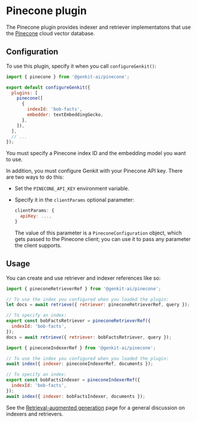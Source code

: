 # Pinecone plugin

The Pinecone plugin provides indexer and retriever implementatons that use the
[Pinecone](https://www.pinecone.io/) cloud vector database.

## Configuration

To use this plugin, specify it when you call `configureGenkit()`:

```js
import { pinecone } from '@genkit-ai/pinecone';

export default configureGenkit({
  plugins: [
    pinecone([
      {
        indexId: 'bob-facts',
        embedder: textEmbeddingGecko,
      },
    ]),
  ],
  // ...
});
```

You must specify a Pinecone index ID and the embedding model you want to use.

In addition, you must configure Genkit with your Pinecone API key. There are two
ways to do this:

- Set the `PINECONE_API_KEY` environment variable.

- Specify it in the `clientParams` optional parameter:

  ```js
  clientParams: {
    apiKey: ...,
  }
  ```

  The value of this parameter is a `PineconeConfiguration` object, which gets
  passed to the Pinecone client; you can use it to pass any parameter the client
  supports.

## Usage

You can create and use retriever and indexer references like so:

```js
import { pineconeRetrieverRef } from '@genkit-ai/pinecone';

// To use the index you configured when you loaded the plugin:
let docs = await retrieve({ retriever: pineconeRetrieverRef, query });

// To specify an index:
export const bobFactsRetriever = pineconeRetrieverRef({
  indexId: 'bob-facts',
});
docs = await retrieve({ retriever: bobFactsRetriever, query });
```

```js
import { pineconeIndexerRef } from '@genkit-ai/pinecone';

// To use the index you configured when you loaded the plugin:
await index({ indexer: pineconeIndexerRef, documents });

// To specify an index:
export const bobFactsIndexer = pineconeIndexerRef({
  indexId: 'bob-facts',
});
await index({ indexer: bobFactsIndexer, documents });
```

See the [Retrieval-augmented generation](../rag.md) page for a general
discussion on indexers and retrievers.
